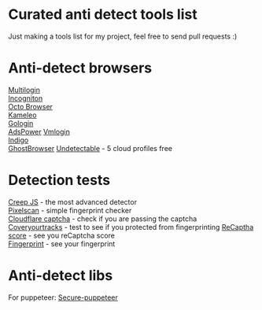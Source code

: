 # Curated anti detect tools list  
Just making a tools list for my project, feel free to send pull requests :)  

# Anti-detect browsers
[Multilogin](https://multilogin.com/)  
[Incogniton](https://incogniton.com/aff/620515/)  
[Octo Browser](https://octobrowser.net)  
[Kameleo](https://kameleo.io/)  
[Gologin]([https://go.gologin.com/secretbonus-IFOGFRB)  
[AdsPower](https://share.adspower.net/YyHH9v)
[Vmlogin](https://www.vmlogin.us/)  
[Indigo](https://www.goindigo.in/)  
[GhostBrowser](https://ghostbrowser.com/)
[Undetectable](https://undetectable.io/?r=AXCFe) - 5 cloud profiles free

  
# Detection tests
[Creep JS](https://abrahamjuliot.github.io/creepjs/) - the most advanced detector  
[Pixelscan](https://pixelscan.net/) - simple fingerprint checker  
[Cloudflare captcha](https://nowsecure.nl) - check if you are passing the captcha  
[Coveryourtracks](https://coveryourtracks.eff.org/) - test to see if you protected from fingerprinting
[ReCaptha score](https://antcpt.com/score_detector/) - see you reCaptcha score  
[Fingerprint](https://fingerprint.com/demo/) - see your fingerprint  

# Anti-detect libs

For puppeteer:
[Secure-puppeteer](https://github.com/prescience-data/secure-puppeteer)
